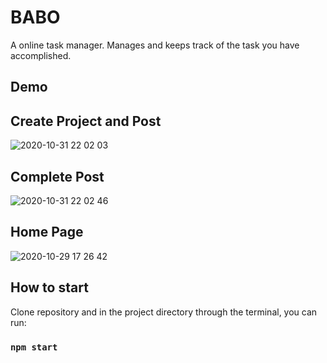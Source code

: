 

# BABO
A online task manager. Manages and keeps track of the task you have accomplished.


## Demo

## Create Project and Post
![2020-10-31 22 02 03](https://user-images.githubusercontent.com/44413841/97793637-f69daa80-1bc4-11eb-92b3-08a9535c778e.gif)

## Complete Post
![2020-10-31 22 02 46](https://user-images.githubusercontent.com/44413841/97793640-0917e400-1bc5-11eb-996b-f5b77eea37a1.gif)


## Home Page 
![2020-10-29 17 26 42](https://user-images.githubusercontent.com/44413841/97634476-2a81a000-1a0c-11eb-8207-2b3c628a746b.gif)



## How to start

Clone repository and in the project directory through the terminal, you can run:

### `npm start`

